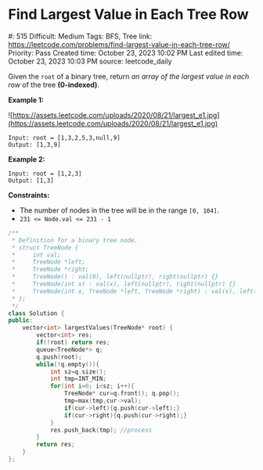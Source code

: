# Find Largest Value in Each Tree Row

#: 515
Difficult: Medium
Tags: BFS, Tree
link: https://leetcode.com/problems/find-largest-value-in-each-tree-row/
Priority: Pass
Created time: October 23, 2023 10:02 PM
Last edited time: October 23, 2023 10:03 PM
source: leetcode_daily

Given the `root` of a binary tree, return *an array of the largest value in each row* of the tree **(0-indexed)**.

**Example 1:**

![https://assets.leetcode.com/uploads/2020/08/21/largest_e1.jpg](https://assets.leetcode.com/uploads/2020/08/21/largest_e1.jpg)

```
Input: root = [1,3,2,5,3,null,9]
Output: [1,3,9]

```

**Example 2:**

```
Input: root = [1,2,3]
Output: [1,3]

```

**Constraints:**

- The number of nodes in the tree will be in the range `[0, 104]`.
- `231 <= Node.val <= 231 - 1`

```cpp
/**
 * Definition for a binary tree node.
 * struct TreeNode {
 *     int val;
 *     TreeNode *left;
 *     TreeNode *right;
 *     TreeNode() : val(0), left(nullptr), right(nullptr) {}
 *     TreeNode(int x) : val(x), left(nullptr), right(nullptr) {}
 *     TreeNode(int x, TreeNode *left, TreeNode *right) : val(x), left(left), right(right) {}
 * };
 */
class Solution {
public:
    vector<int> largestValues(TreeNode* root) {
        vector<int> res;
        if(!root) return res;
        queue<TreeNode*> q;
        q.push(root);
        while(!q.empty()){
            int sz=q.size();
            int tmp=INT_MIN;
            for(int i=0; i<sz; i++){
                TreeNode* cur=q.front(); q.pop();
                tmp=max(tmp,cur->val);
                if(cur->left){q.push(cur->left);}
                if(cur->right){q.push(cur->right);}
            }
            res.push_back(tmp); //process
        }
        return res;
    }
};
```
